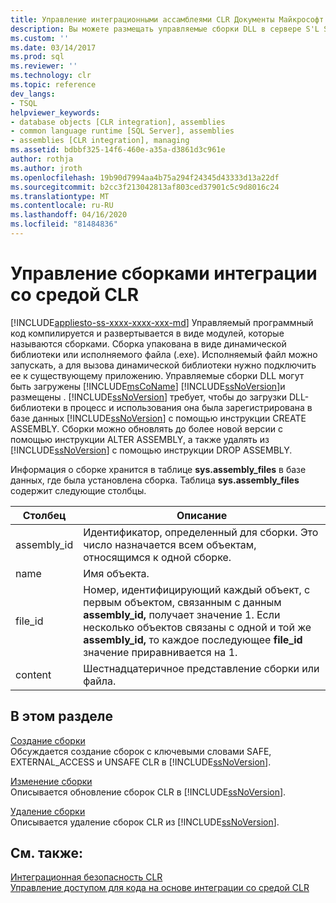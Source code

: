 ```yaml
---
title: Управление интеграционными ассамблеями CLR Документы Майкрософт
description: Вы можете размещать управляемые сборки DLL в сервере S'L Server.  Вы можете регистрировать, изменять и отменять сборки, а также управлять связанными файлами и разрешениями.
ms.custom: ''
ms.date: 03/14/2017
ms.prod: sql
ms.reviewer: ''
ms.technology: clr
ms.topic: reference
dev_langs:
- TSQL
helpviewer_keywords:
- database objects [CLR integration], assemblies
- common language runtime [SQL Server], assemblies
- assemblies [CLR integration], managing
ms.assetid: bdbbf325-14f6-460e-a35a-d3861d3c961e
author: rothja
ms.author: jroth
ms.openlocfilehash: 19b90d7994aa4b75a294f24345d43333d13a22df
ms.sourcegitcommit: b2cc3f213042813af803ced37901c5c9d8016c24
ms.translationtype: MT
ms.contentlocale: ru-RU
ms.lasthandoff: 04/16/2020
ms.locfileid: "81484836"
---
```

# <a name="managing-clr-integration-assemblies"></a>Управление сборками интеграции со средой CLR
[!INCLUDE[appliesto-ss-xxxx-xxxx-xxx-md](../../../includes/appliesto-ss-xxxx-xxxx-xxx-md.md)]
  Управляемый программный код компилируется и развертывается в виде модулей, которые называются сборками. Сборка упакована в виде динамической библиотеки или исполняемого файла (.exe). Исполняемый файл можно запускать, а для вызова динамической библиотеки нужно подключить ее к существующему приложению. Управляемые сборки DLL могут быть загружены [!INCLUDE[msCoName](../../../includes/msconame-md.md)] [!INCLUDE[ssNoVersion](../../../includes/ssnoversion-md.md)]и размещены . [!INCLUDE[ssNoVersion](../../../includes/ssnoversion-md.md)] требует, чтобы до загрузки DLL-библиотеки в процесс и использования она была зарегистрирована в базе данных [!INCLUDE[ssNoVersion](../../../includes/ssnoversion-md.md)] с помощью инструкции CREATE ASSEMBLY. Сборки можно обновлять до более новой версии с помощью инструкции ALTER ASSEMBLY, а также удалять из [!INCLUDE[ssNoVersion](../../../includes/ssnoversion-md.md)] с помощью инструкции DROP ASSEMBLY.  
  
 Информация о сборке хранится в таблице **sys.assembly_files** в базе данных, где была установлена сборка. Таблица **sys.assembly_files** содержит следующие столбцы.  
  
|Столбец|Описание|  
|------------|-----------------|  
|assembly_id|Идентификатор, определенный для сборки. Это число назначается всем объектам, относящимся к одной сборке.|  
|name|Имя объекта.|  
|file_id|Номер, идентифицирующий каждый объект, с первым объектом, связанным с данным **assembly_id,** получает значение 1. Если несколько объектов связаны с одной и той же **assembly_id,** то каждое последующее **file_id** значение приравнивается на 1.|  
|content|Шестнадцатеричное представление сборки или файла.|  
  
## <a name="in-this-section"></a>В этом разделе  
 [Создание сборки](../../../relational-databases/clr-integration/assemblies/creating-an-assembly.md)  
 Обсуждается создание сборок с ключевыми словами SAFE, EXTERNAL_ACCESS и UNSAFE CLR в [!INCLUDE[ssNoVersion](../../../includes/ssnoversion-md.md)].  
  
 [Изменение сборки](../../../relational-databases/clr-integration/assemblies/altering-an-assembly.md)  
 Описывается обновление сборок CLR в [!INCLUDE[ssNoVersion](../../../includes/ssnoversion-md.md)].  
  
 [Удаление сборки](../../../relational-databases/clr-integration/assemblies/dropping-an-assembly.md)  
 Описывается удаление сборок CLR из [!INCLUDE[ssNoVersion](../../../includes/ssnoversion-md.md)].  
  
## <a name="see-also"></a>См. также:  
 [Интеграционная безопасность CLR](../../../relational-databases/clr-integration/security/clr-integration-security.md)   
 [Управление доступом для кода на основе интеграции со средой CLR](../../../relational-databases/clr-integration/security/clr-integration-code-access-security.md)  
  
  
